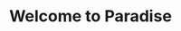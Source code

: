 ---
layout: base__homepage
title: Welcome to Paradise
permalink: /
regenerate: true
hero_image: /assets/img/content/backgrounds/mobile-bg-01.jpg
---